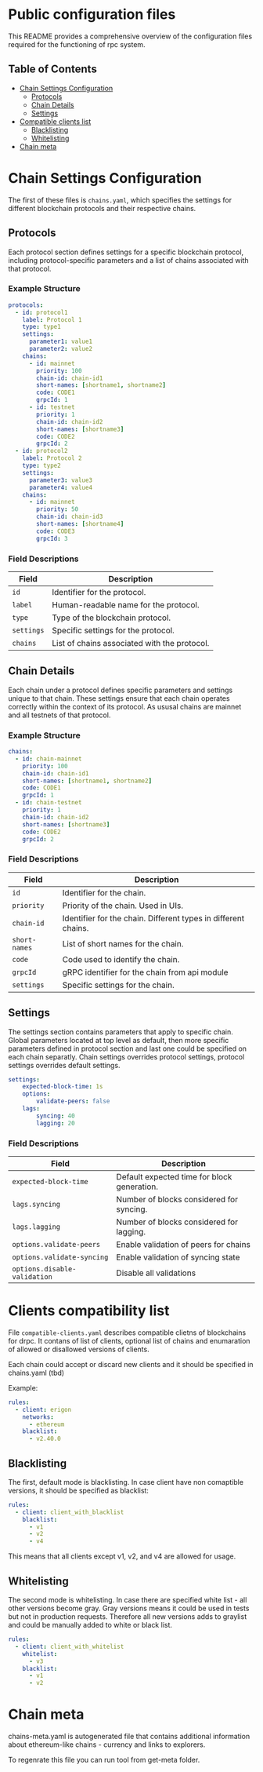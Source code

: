 # Public configuration files

This README provides a comprehensive overview of the configuration files required for the functioning of rpc system.

## Table of Contents
- [Chain Settings Configuration](#chain-settings-configuration)
    - [Protocols](#protocols)
    - [Chain Details](#chain-details)
    - [Settings](#settings)
- [Compatible clients list](#clients-compatibility-list)
    - [Blacklisting](#blacklisting)
    - [Whitelisting](#whitelisting)
- [Chain meta](#chain-meta)

# Chain Settings Configuration

The first of these files is `chains.yaml`, which specifies the settings for different blockchain protocols and their respective chains.

## Protocols
Each protocol section defines settings for a specific blockchain protocol, including protocol-specific parameters and a list of chains associated with that protocol.

### Example Structure
```yaml
protocols:
  - id: protocol1
    label: Protocol 1
    type: type1
    settings:
      parameter1: value1
      parameter2: value2
    chains:
      - id: mainnet
        priority: 100
        chain-id: chain-id1
        short-names: [shortname1, shortname2]
        code: CODE1
        grpcId: 1
      - id: testnet
        priority: 1
        chain-id: chain-id2
        short-names: [shortname3]
        code: CODE2
        grpcId: 2
  - id: protocol2
    label: Protocol 2
    type: type2
    settings:
      parameter3: value3
      parameter4: value4
    chains:
      - id: mainnet
        priority: 50
        chain-id: chain-id3
        short-names: [shortname4]
        code: CODE3
        grpcId: 3
```

### Field Descriptions

| Field                 | Description                                      |
|-----------------------|--------------------------------------------------|
| `id`                  | Identifier for the protocol.                     |
| `label`               | Human-readable name for the protocol.            |
| `type`                | Type of the blockchain protocol.                 |
| `settings`            | Specific settings for the protocol.              |
| `chains`              | List of chains associated with the protocol.     |

## Chain Details
Each chain under a protocol defines specific parameters and settings unique to that chain. These settings ensure that each chain operates correctly within the context of its protocol. As ususal chains are mainnet and all testnets of that protocol.

### Example Structure
```yaml
chains:
  - id: chain-mainnet
    priority: 100
    chain-id: chain-id1
    short-names: [shortname1, shortname2]
    code: CODE1
    grpcId: 1
  - id: chain-testnet
    priority: 1
    chain-id: chain-id2
    short-names: [shortname3]
    code: CODE2
    grpcId: 2
```

### Field Descriptions

| Field                   | Description                                                    |
|-------------------------|----------------------------------------------------------------|
| `id`                    | Identifier for the chain.                                      |
| `priority`              | Priority of the chain. Used in UIs.                            |
| `chain-id`              | Identifier for the chain. Different types in different chains. |
| `short-names`           | List of short names for the chain.                             |
| `code`                  | Code used to identify the chain.                               |
| `grpcId`                | gRPC identifier for the chain from api module                  |
| `settings`              | Specific settings for the chain.                            |


## Settings
The settings section contains parameters that apply to specific chain. Global parameters located at top level as default, then more specific parameters defined in protocol section and last one could be specified on each chain separatly. Chain settings overrides protocol settings, protocol settings overrides default settings.

```yaml
settings:
    expected-block-time: 1s
    options:
        validate-peers: false
    lags:
        syncing: 40
        lagging: 20
```

### Field Descriptions

| Field                        | Description                                                       |
|------------------------------|-------------------------------------------------------------------|
| `expected-block-time`        | Default expected time for block generation.                       |
| `lags.syncing`               | Number of blocks considered for syncing.                          |
| `lags.lagging`               | Number of blocks considered for lagging.                          |
| `options.validate-peers`     | Enable validation of peers for chains                             |
| `options.validate-syncing`   | Enable validation of syncing state                                |
| `options.disable-validation` | Disable all validations                                           |

# Clients compatibility list

File `compatible-clients.yaml` describes compatible clietns of blockchains for drpc. It contans of list of clients, optional list of chains and enumaration of allowed or disallowed versions of clients.

Each chain could accept or discard new clients and it should be specified in chains.yaml (tbd)

Example:
```yaml
rules:
  - client: erigon
    networks:
      - ethereum
    blacklist: 
      - v2.40.0
```

## Blacklisting

The first, default mode is blacklisting. In case client have non comaptible versions, it should be specified as blacklist:
```yaml
rules:
  - client: client_with_blacklist
    blacklist: 
      - v1
      - v2
      - v4
```

This means that all clients except v1, v2, and v4 are allowed for usage.

## Whitelisting

The second mode is whitelisting. In case there are specified white list - all other versions become gray. Gray versions means it could be used in tests but not in production requests. Therefore all new versions adds to graylist and could be manually added to white or black list. 

```yaml
rules:
  - client: client_with_whitelist
    whitelist: 
      - v3
    blacklist:
      - v1
      - v2
```

# Chain meta

chains-meta.yaml is autogenerated file that contains additional information about ethereum-like chains - currency and links to explorers.

To regenrate this file you can run tool from get-meta folder.
